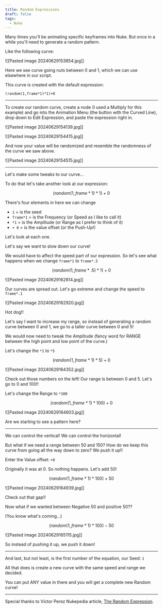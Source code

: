 ```yaml
---
title: Random Expressions
draft: false
tags:
  - Nuke
---
```

Many times you'll be animating specific keyframes into Nuke. But once in a while you'll need to generate a random pattern. 

Like the following curve:

![[Pasted image 20240629153854.jpg]]

Here we see curve going nuts between 0 and 1, which we can use elsewhere in our script.

This curve is created with the default expression: 

	(random(1,frame*1)*1)+0

---

To create our random curve, create a node (I used a Multiply for this example) and go into the Animation Menu (the button with the Curved Line), drop down to Edit Expression, and paste the expression right in.

![[Pasted image 20240629154139.jpg]]

![[Pasted image 20240629154415.jpg]]

And now your value will be randomized and resemble the randomness of the curve we saw above.

![[Pasted image 20240629154515.jpg]]

---

Let's make some tweaks to our curve...

To do that let's take another look at our expression:

$$
(random(1,frame*1)*1)+0
$$

There's four elements in here we can change

- `1` = is the seed
- `frame*1` = is the Frequency (or Speed as I like to call it)
- `*1` = is the Amplitude (or Range as I prefer to think of it)
- `+ 0` =  is the value offset (or the Push-Up!)

Let's look at each one.

Let's say we want to slow down our curve!

We would have to affect the speed part of our expression. So let's see what happens when we change `frame*1` to `frame*.5`

$$
(random(1,frame*.5)*1)+0
$$

![[Pasted image 20240629162814.jpg]]

Our curves are spread out. Let's go extreme and change the speed to `frame*.1`

![[Pasted image 20240629162920.jpg]]

Hot dog!!

Let's say I want to increase my range, so instead of generating a random curve between 0 and 1, we go to a taller curve between 0 and 5!

We would now need to tweak the Amplitude (fancy word for RANGE between the high point and low point of the curve.)

Let's change the `*1` to `*5`

$$
(random(1,frame*1)*5)+0
$$

![[Pasted image 20240629164352.jpg]]

Check out those numbers on the left! Our range is between 0 and 5.
Let's go to 0 and 100!!

Let's change the Range to `*100`

$$
(random(1,frame*1)*100)+0
$$

![[Pasted image 20240629164603.jpg]]

Are we starting to see a pattern here?

---

We can control the vertical!
We can control the horizontal!

But what if we need a range between 50 and 150? How do we keep this curve from going all the way down to zero? We push it up!!

Enter the Value offset: `+0`

Originally it was at 0. So nothing happens. Let's add 50!

$$
(random(1,frame*1)*100)+50
$$

![[Pasted image 20240629164939.jpg]]

Check out that gap!!

Now what if we wanted between Negative 50 and positive 50??

(You know what's coming...)

$$
(random(1,frame*1)*100)-50
$$

![[Pasted image 20240629165115.jpg]]

So instead of pushing it up, we push it down!

---

And last, but not least, is the first number of the equation, our Seed: `1`

All that does is create a new curve with the same speed and range we decided.

You can put ANY value in there and you will get a complete new Random curve!

---

Special thanks to Victor Perez Nukepedia article, [The Random Expression](https://www.nukepedia.com/written-tutorials/the-random-expression).
